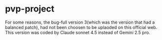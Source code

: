 # pvp-project
For some reasons, the bug-full version 3(which was the version that had a balanced patch), had not been choosen to be uplaoded on this official web.
This version was coded by Claude sonnet 4.5 instead of Gemini 2.5 pro.
